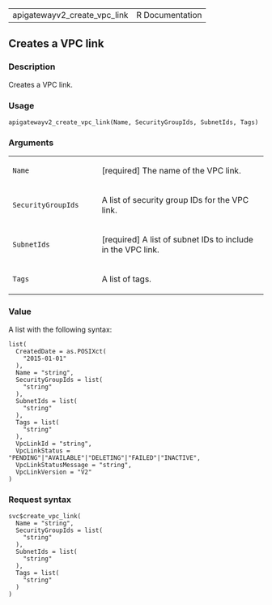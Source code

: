 <table style="width: 100%;">
<tbody>
<tr class="odd">
<td>apigatewayv2_create_vpc_link</td>
<td style="text-align: right;">R Documentation</td>
</tr>
</tbody>
</table>

## Creates a VPC link

### Description

Creates a VPC link.

### Usage

    apigatewayv2_create_vpc_link(Name, SecurityGroupIds, SubnetIds, Tags)

### Arguments

<table>
<colgroup>
<col style="width: 35%" />
<col style="width: 65%" />
</colgroup>
<tbody>
<tr class="odd">
<td><code id="apigatewayv2_create_vpc_link_:_Name">Name</code></td>
<td><p>[required] The name of the VPC link.</p></td>
</tr>
<tr class="even">
<td><code
id="apigatewayv2_create_vpc_link_:_SecurityGroupIds">SecurityGroupIds</code></td>
<td><p>A list of security group IDs for the VPC link.</p></td>
</tr>
<tr class="odd">
<td><code
id="apigatewayv2_create_vpc_link_:_SubnetIds">SubnetIds</code></td>
<td><p>[required] A list of subnet IDs to include in the VPC
link.</p></td>
</tr>
<tr class="even">
<td><code id="apigatewayv2_create_vpc_link_:_Tags">Tags</code></td>
<td><p>A list of tags.</p></td>
</tr>
</tbody>
</table>

### Value

A list with the following syntax:

    list(
      CreatedDate = as.POSIXct(
        "2015-01-01"
      ),
      Name = "string",
      SecurityGroupIds = list(
        "string"
      ),
      SubnetIds = list(
        "string"
      ),
      Tags = list(
        "string"
      ),
      VpcLinkId = "string",
      VpcLinkStatus = "PENDING"|"AVAILABLE"|"DELETING"|"FAILED"|"INACTIVE",
      VpcLinkStatusMessage = "string",
      VpcLinkVersion = "V2"
    )

### Request syntax

    svc$create_vpc_link(
      Name = "string",
      SecurityGroupIds = list(
        "string"
      ),
      SubnetIds = list(
        "string"
      ),
      Tags = list(
        "string"
      )
    )
